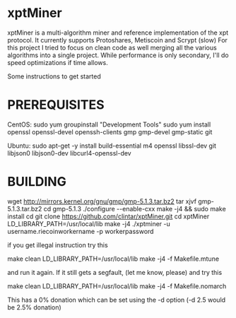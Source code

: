 xptMiner
========

xptMiner is a multi-algorithm miner and reference implementation of the xpt protocol. It currently supports Protoshares, Metiscoin and Scrypt (slow)
For this project I tried to focus on clean code as well merging all the various algorithms into a single project. While performance is only secondary, I'll do speed optimizations if time allows.


Some instructions to get started


PREREQUISITES 
=============
CentOS:
sudo yum groupinstall "Development Tools"
sudo yum install openssl openssl-devel openssh-clients gmp gmp-devel gmp-static git

Ubuntu:
sudo apt-get -y install build-essential m4 openssl libssl-dev git libjson0 libjson0-dev libcurl4-openssl-dev

BUILDING
========

wget http://mirrors.kernel.org/gnu/gmp/gmp-5.1.3.tar.bz2
tar xjvf gmp-5.1.3.tar.bz2
cd gmp-5.1.3
./configure --enable-cxx
make -j4 && sudo make install
cd
git clone https://github.com/clintar/xptMiner.git
cd xptMiner
LD_LIBRARY_PATH=/usr/local/lib make -j4
./xptminer -u username.riecoinworkername -p workerpassword


if you get illegal instruction try this

make clean
LD_LIBRARY_PATH=/usr/local/lib make -j4 -f Makefile.mtune

and run it again. If it still gets a segfault, (let me know, please) and try this

make clean
LD_LIBRARY_PATH=/usr/local/lib make -j4 -f Makefile.nomarch


This has a 0% donation which can be set using the -d option (-d 2.5 would be 2.5% donation)